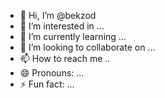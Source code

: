 - 👋 Hi, I’m @bekzod
- 👀 I’m interested in ...
- 🌱 I’m currently learning ...
- 💞️ I’m looking to collaborate on ...
- 📫 How to reach me ..
- 😄 Pronouns: ...
- ⚡ Fun fact: ...

<!---
avlvvovllvll/avlvvovllvll is a ✨ special ✨ repository because its `README.md` (this file) appears on your GitHub profile.
You can click the Preview link to take a look at your changes.
--->
